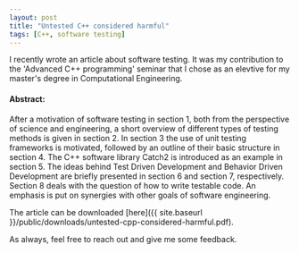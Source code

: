 ```yaml
---
layout: post
title: "Untested C++ considered harmful"
tags: [C++, software testing]
---
```


I recently wrote an article about software testing. It was my contribution to the 'Advanced C++ programming' seminar that I chose as an elevtive for my master's degree in Computational Engineering.

<!--more-->

#### Abstract:

After a motivation of software testing in section 1, both from the perspective of science and engineering, a short overview of different types of testing methods is given in section 2. In section 3 the use of unit testing frameworks is motivated, followed by an outline of their basic structure in section 4. The C++ software library Catch2 is introduced as an example in section 5. The ideas behind Test Driven Development and Behavior Driven Development are briefly presented in section 6 and section 7, respectively. Section 8 deals with the question of how to write testable code. An emphasis is put on synergies with other goals of software engineering.

The article can be downloaded [here]({{ site.baseurl }}/public/downloads/untested-cpp-considered-harmful.pdf).

As always, feel free to reach out and give me some feedback.
